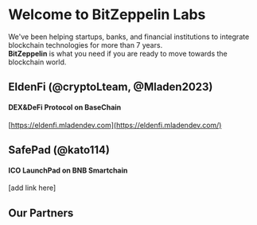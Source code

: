 # Welcome to BitZeppelin Labs

We've been helping startups, banks, and financial institutions to integrate blockchain technologies for more than 7 years. <br />
**BitZeppelin** is what you need if you are ready to move towards the blockchain world. <br />

## EldenFi **(@cryptoLteam, @Mladen2023)**
#### DEX&DeFi Protocol on BaseChain
[https://eldenfi.mladendev.com](https://eldenfi.mladendev.com/) <br />

## SafePad **(@kato114)**
#### ICO LaunchPad on BNB Smartchain
[add link here]

## Our Partners
